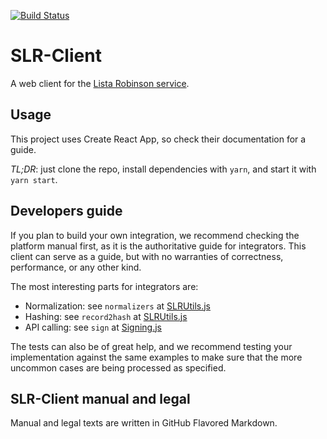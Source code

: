 [![Build Status](https://travis-ci.com/adigital-org/slr-client.svg?branch=master)](https://travis-ci.com/adigital-org/slr-client)

SLR-Client
=========

A web client for the [Lista Robinson service](https://www.listarobinson.es/).

Usage
-----

This project uses Create React App, so check their documentation for a guide.

*TL;DR*: just clone the repo, install dependencies with `yarn`, and start it with `yarn start`.

Developers guide
----------------

If you plan to build your own integration, we recommend checking the platform manual first, as it is the authoritative guide for integrators. This client can serve as a guide, but with no warranties of correctness, performance, or any other kind.

The most interesting parts for integrators are:
- Normalization: see `normalizers` at [SLRUtils.js](src/util/SLRUtils.js#L89)
- Hashing: see `record2hash` at [SLRUtils.js](src/util/SLRUtils.js#L107)
- API calling: see `sign` at [Signing.js](src/util/Signing.js#L22)

The tests can also be of great help, and we recommend testing your implementation against the same examples to make sure that the more uncommon cases are being processed as specified.

SLR-Client manual and legal
------------------------
Manual and legal texts are written in GitHub Flavored Markdown.